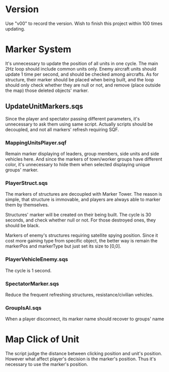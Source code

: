 # Version
Use "v00" to record the version. Wish to finish this project within 100 times updating.
# Marker System
It's unnecessary to update the position of all units in one cycle. The main 2Hz loop should include common units only. Enemy aircraft units should update 1 time per second, and should be checked among aircrafts. As for structure, their marker should be placed when being built, and the loop should only check whether they are null or not, and remove (place outside the map) those deleted objects' marker.
## UpdateUnitMarkers.sqs
Since the player and spectator passing different parameters, it's unnecessary to ask them using same script. Actually scripts should be decoupled, and not all markers' refresh requiring SQF.
### MappingUnitsPlayer.sqf
Remain marker displaying of leaders, group members, side units and side vehicles here. And since the markers of town/worker groups have different color, it's unnecessary to hide them when selected displaying unique groups' marker.
### PlayerStruct.sqs
The markers of structures are decoupled with Marker Tower. The reason is simple, that structure is immovable, and players are always able to marker them by themselves.

Structures' marker will be created on their being built. The cycle is 30 seconds, and check whether null or not. For those destroyed ones, they should be black.

Markers of enemy's structures requiring satellite spying position. Since it cost more gaining type from specific object, the better way is remain the markerPos and markerType but just set its size to [0,0].
### PlayerVehicleEnemy.sqs
The cycle is 1 second. 
### SpectatorMarker.sqs
Reduce the frequent refreshing structures, resistance/civilian vehicles.
### GroupIsAI.sqs
When a player disconnect, its marker name should recover to groups' name
# Map Click of Unit
The script judge the distance between clicking position and unit's position. However what affect player's decision is the marker's position. Thus it's necessary to use the marker's position.